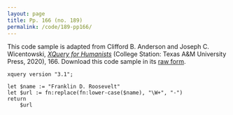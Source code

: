 ```yaml
---
layout: page
title: Pp. 166 (no. 189)
permalink: /code/189-pp166/
---
```


This code sample is adapted from Clifford B. Anderson and Joseph C. Wicentowski, 
[_XQuery for Humanists_](/) (College Station: Texas A&M University Press, 2020), 166. 
Download this code sample in its [raw form](/code/189-pp166/189-pp166.xq).

```xquery
xquery version "3.1";

let $name := "Franklin D. Roosevelt"
let $url := fn:replace(fn:lower-case($name), "\W+", "-")
return
    $url
```  
